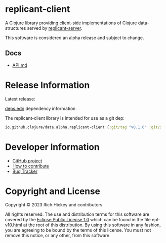 # replicant-client

A Clojure library providing client-side implementations of Clojure data-structures served by [replicant-server](https://github.com/clojure/data.alpha.replicant-server).

This software is considered an alpha release and subject to change.

## Docs

* [API.md](API.md)

# Release Information

Latest release:

[deps.edn](https://clojure.org/reference/deps_and_cli) dependency information:

The replicant-client library is intended for use as a git dep:

```clojure
io.github.clojure/data.alpha.replicant-client {:git/tag "v0.1.0" :git/sha "0a7b34b"}
``` 

# Developer Information

* [GitHub project](https://github.com/clojure/data.alpha.replicant-client)
* [How to contribute](https://clojure.org/community/contributing)
* [Bug Tracker](https://clojure.atlassian.net/browse/DRDS)

# Copyright and License

Copyright © 2023 Rich Hickey and contributors

All rights reserved. The use and
distribution terms for this software are covered by the
[Eclipse Public License 1.0] which can be found in the file
epl-v10.html at the root of this distribution. By using this software
in any fashion, you are agreeing to be bound by the terms of this
license. You must not remove this notice, or any other, from this
software.

[Eclipse Public License 1.0]: http://opensource.org/licenses/eclipse-1.0.php
